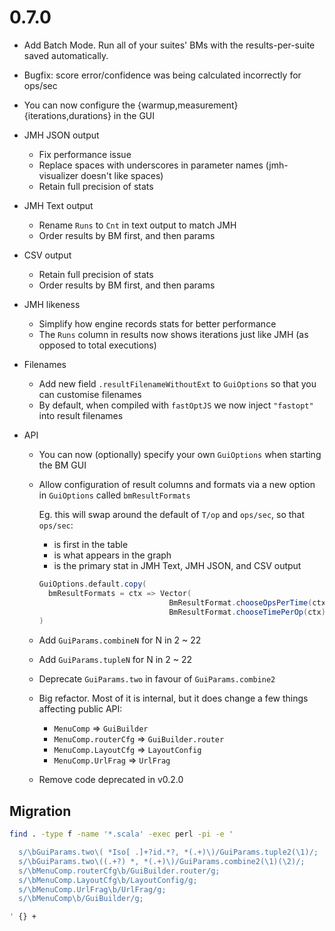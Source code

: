 # 0.7.0

* Add Batch Mode. Run all of your suites' BMs with the results-per-suite saved automatically.

* Bugfix: score error/confidence was being calculated incorrectly for ops/sec

* You can now configure the {warmup,measurement} {iterations,durations} in the GUI

* JMH JSON output
  * Fix performance issue
  * Replace spaces with underscores in parameter names (jmh-visualizer doesn't like spaces)
  * Retain full precision of stats

* JMH Text output
  * Rename `Runs` to `Cnt` in text output to match JMH
  * Order results by BM first, and then params

* CSV output
  * Retain full precision of stats
  * Order results by BM first, and then params

* JMH likeness
  * Simplify how engine records stats for better performance
  * The `Runs` column in results now shows iterations just like JMH (as opposed to total executions)

* Filenames
  * Add new field `.resultFilenameWithoutExt` to `GuiOptions` so that you can customise filenames
  * By default, when compiled with `fastOptJS` we now inject `"fastopt"` into result filenames

* API

  * You can now (optionally) specify your own `GuiOptions` when starting the BM GUI

  * Allow configuration of result columns and formats via a new option in `GuiOptions` called `bmResultFormats`

    Eg. this will swap around the default of `T/op` and `ops/sec`, so that `ops/sec`:
    * is first in the table
    * is what appears in the graph
    * is the primary stat in JMH Text, JMH JSON, and CSV output

    ```scala
    GuiOptions.default.copy(
      bmResultFormats = ctx => Vector(
                                 BmResultFormat.chooseOpsPerTime(ctx),
                                 BmResultFormat.chooseTimePerOp(ctx))
    )
    ```

  * Add `GuiParams.combineN` for N in 2 ~ 22
  * Add `GuiParams.tupleN` for N in 2 ~ 22
  * Deprecate `GuiParams.two` in favour of `GuiParams.combine2`

  * Big refactor. Most of it is internal, but it does change a few things affecting public API:
    * `MenuComp` => `GuiBuilder`
    * `MenuComp.routerCfg` => `GuiBuilder.router`
    * `MenuComp.LayoutCfg` => `LayoutConfig`
    * `MenuComp.UrlFrag` => `UrlFrag`

  * Remove code deprecated in v0.2.0


## Migration

```sh
find . -type f -name '*.scala' -exec perl -pi -e '

  s/\bGuiParams.two\( *Iso[ .]+?id.*?, *(.+)\)/GuiParams.tuple2(\1)/;
  s/\bGuiParams.two\((.+?) *, *(.+)\)/GuiParams.combine2(\1)(\2)/;
  s/\bMenuComp.routerCfg\b/GuiBuilder.router/g;
  s/\bMenuComp.LayoutCfg\b/LayoutConfig/g;
  s/\bMenuComp.UrlFrag\b/UrlFrag/g;
  s/\bMenuComp\b/GuiBuilder/g;

' {} +
```
